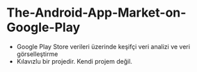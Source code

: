 # The-Android-App-Market-on-Google-Play
* Google Play Store verileri üzerinde keşifçi veri analizi ve veri görselleştirme
* Kılavızlu bir projedir. Kendi projem değil.
